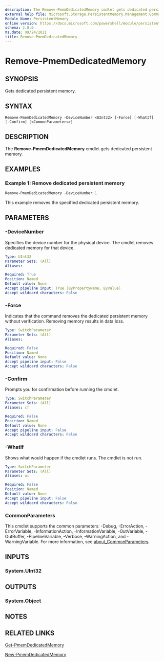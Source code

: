 ```yaml
---
description: The Remove-PmemDedicatedMemory cmdlet gets dedicated persistent memory.
external help file: Microsoft.Storage.PersistentMemory.Management.Commands.dll-Help.xml
Module Name: PersistentMemory
online version: https://docs.microsoft.com/powershell/module/persistentmemory/remove-pmemdedicatedmemory?view=windowsserver2022-ps&wt.mc_id=ps-gethelp
schema: 2.0.0
ms.date: 09/24/2021
title: Remove-PmemDedicatedMemory
---
```


# Remove-PmemDedicatedMemory

## SYNOPSIS
Gets dedicated persistent memory.

## SYNTAX

```
Remove-PmemDedicatedMemory -DeviceNumber <UInt32> [-Force] [-WhatIf] [-Confirm] [<CommonParameters>]
```

## DESCRIPTION
The **Remove-PmemDedicatedMemory** cmdlet gets dedicated persistent memory.

## EXAMPLES

### Example 1: Remove dedicated persistent memory
```powershell
Remove-PmemDedicatedMemory -DeviceNumber 1
```

This example removes the specified dedicated persistent memory.

## PARAMETERS

### -DeviceNumber
Specifies the device number for the physical device.
The cmdlet removes dedicated memory for that device.

```yaml
Type: UInt32
Parameter Sets: (All)
Aliases:

Required: True
Position: Named
Default value: None
Accept pipeline input: True (ByPropertyName, ByValue)
Accept wildcard characters: False
```

### -Force
Indicates that the command removes the  dedicated persistent memory without verification.
Removing memory results in data loss.

```yaml
Type: SwitchParameter
Parameter Sets: (All)
Aliases:

Required: False
Position: Named
Default value: None
Accept pipeline input: False
Accept wildcard characters: False
```

### -Confirm
Prompts you for confirmation before running the cmdlet.

```yaml
Type: SwitchParameter
Parameter Sets: (All)
Aliases: cf

Required: False
Position: Named
Default value: None
Accept pipeline input: False
Accept wildcard characters: False
```

### -WhatIf
Shows what would happen if the cmdlet runs.
The cmdlet is not run.

```yaml
Type: SwitchParameter
Parameter Sets: (All)
Aliases: wi

Required: False
Position: Named
Default value: None
Accept pipeline input: False
Accept wildcard characters: False
```

### CommonParameters
This cmdlet supports the common parameters: -Debug, -ErrorAction, -ErrorVariable, -InformationAction, -InformationVariable, -OutVariable, -OutBuffer, -PipelineVariable, -Verbose, -WarningAction, and -WarningVariable. For more information, see [about_CommonParameters](https://go.microsoft.com/fwlink/?LinkID=113216).

## INPUTS

### System.UInt32

## OUTPUTS

### System.Object
## NOTES

## RELATED LINKS

[Get-PmemDedicatedMemory](Get-PmemDedicatedMemory.md)

[New-PmemDedicatedMemory](New-PmemDedicatedMemory.md)
